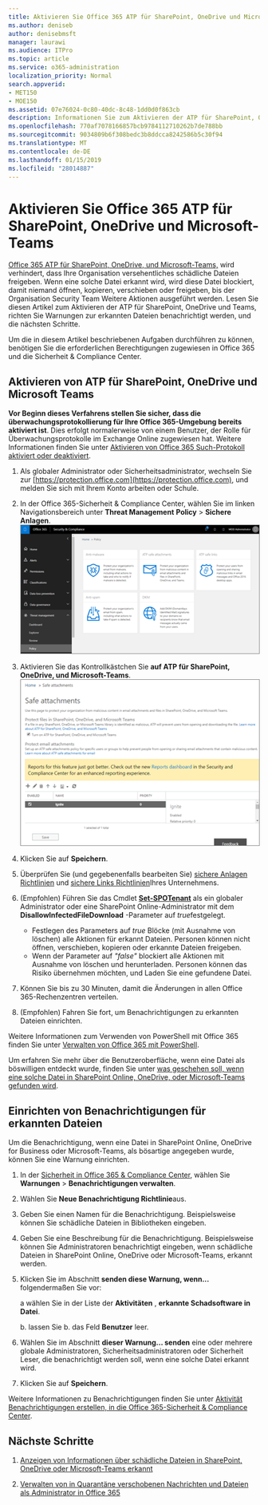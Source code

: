 ```yaml
---
title: Aktivieren Sie Office 365 ATP für SharePoint, OneDrive und Microsoft-Teams
ms.author: deniseb
author: denisebmsft
manager: laurawi
ms.audience: ITPro
ms.topic: article
ms.service: o365-administration
localization_priority: Normal
search.appverid:
- MET150
- MOE150
ms.assetid: 07e76024-0c80-40dc-8c48-1dd0d0f863cb
description: Informationen Sie zum Aktivieren der ATP für SharePoint, OneDrive und Teams, einschließlich wie Warnungen für erkannten Dateien festgelegt.
ms.openlocfilehash: 770af7078166857bcb9784112710262b7de788bb
ms.sourcegitcommit: 9034809b6f308bedc3b8ddcca8242586b5c30f94
ms.translationtype: MT
ms.contentlocale: de-DE
ms.lasthandoff: 01/15/2019
ms.locfileid: "28014887"
---
```

# <a name="turn-on-office-365-atp-for-sharepoint-onedrive-and-microsoft-teams"></a>Aktivieren Sie Office 365 ATP für SharePoint, OneDrive und Microsoft-Teams

[Office 365 ATP für SharePoint, OneDrive, und Microsoft-Teams,](atp-for-spo-odb-and-teams.md) wird verhindert, dass Ihre Organisation versehentliches schädliche Dateien freigeben. Wenn eine solche Datei erkannt wird, wird diese Datei blockiert, damit niemand öffnen, kopieren, verschieben oder freigeben, bis der Organisation Security Team Weitere Aktionen ausgeführt werden. Lesen Sie diesen Artikel zum Aktivieren der ATP für SharePoint, OneDrive und Teams, richten Sie Warnungen zur erkannten Dateien benachrichtigt werden, und die nächsten Schritte. 
  
Um die in diesem Artikel beschriebenen Aufgaben durchführen zu können, benötigen Sie die erforderlichen Berechtigungen zugewiesen in Office 365 und die Sicherheit &amp; Compliance Center.
  
## <a name="turn-on-atp-for-sharepoint-onedrive-and-microsoft-teams"></a>Aktivieren von ATP für SharePoint, OneDrive und Microsoft Teams

 **Vor Beginn dieses Verfahrens stellen Sie sicher, dass die überwachungsprotokollierung für Ihre Office 365-Umgebung bereits aktiviert ist**. Dies erfolgt normalerweise von einem Benutzer, der Rolle für Überwachungsprotokolle im Exchange Online zugewiesen hat. Weitere Informationen finden Sie unter [Aktivieren von Office 365 Such-Protokoll aktiviert oder deaktiviert](turn-audit-log-search-on-or-off.md).
  
1. Als globaler Administrator oder Sicherheitsadministrator, wechseln Sie zur [https://protection.office.com](https://protection.office.com), und melden Sie sich mit Ihrem Konto arbeiten oder Schule.
    
2. In der Office 365-Sicherheit &amp; Compliance Center, wählen Sie im linken Navigationsbereich unter **Threat Management** **Policy** \> **Sichere Anlagen**. <br/>![In das Wertpapier &amp; Compliance Center, wählen Sie Threat Management \> Richtlinie](media/08849c91-f043-4cd1-a55e-d440c86442f2.png)
  
3. Aktivieren Sie das Kontrollkästchen Sie **auf ATP für SharePoint, OneDrive, und Microsoft-Teams**.<br/>![Aktivieren Sie erweiterte Bedrohungsschutz für SharePoint Online, OneDrive für Unternehmen und die Microsoft-Teams](media/48cfaace-59cc-4e60-bf86-05ff6b99bdbf.png)
  
4. Klicken Sie auf **Speichern**.
    
5. Überprüfen Sie (und gegebenenfalls bearbeiten Sie) [sichere Anlagen Richtlinien](set-up-atp-safe-attachments-policies.md) und [sichere Links Richtlinien](set-up-atp-safe-links-policies.md)Ihres Unternehmens.
    
6. (Empfohlen) Führen Sie das Cmdlet **[Set-SPOTenant](https://docs.microsoft.com/powershell/module/sharepoint-online/Set-SPOTenant?view=sharepoint-ps)** als ein globaler Administrator oder eine SharePoint Online-Administrator mit dem **DisallowInfectedFileDownload** -Parameter auf *true*festgelegt. <br/>
      - Festlegen des Parameters auf *true* Blöcke (mit Ausnahme von löschen) alle Aktionen für erkannt Dateien. Personen können nicht öffnen, verschieben, kopieren oder erkannte Dateien freigeben.
      - Wenn der Parameter auf *"false"* blockiert alle Aktionen mit Ausnahme von löschen und herunterladen. Personen können das Risiko übernehmen möchten, und Laden Sie eine gefundene Datei.  
   
7. Können Sie bis zu 30 Minuten, damit die Änderungen in allen Office 365-Rechenzentren verteilen.
    
8. (Empfohlen) Fahren Sie fort, um Benachrichtigungen zu erkannten Dateien einrichten.
    
Weitere Informationen zum Verwenden von PowerShell mit Office 365 finden Sie unter [Verwalten von Office 365 mit PowerShell](https://docs.microsoft.com/office365/enterprise/powershell/manage-office-365-with-office-365-powershell). 

Um erfahren Sie mehr über die Benutzeroberfläche, wenn eine Datei als böswilligen entdeckt wurde, finden Sie unter [was geschehen soll, wenn eine solche Datei in SharePoint Online, OneDrive, oder Microsoft-Teams gefunden wird](https://support.office.com/article/01e902ad-a903-4e0f-b093-1e1ac0c37ad2). 
  
## <a name="set-up-alerts-for-detected-files"></a>Einrichten von Benachrichtigungen für erkannten Dateien

Um die Benachrichtigung, wenn eine Datei in SharePoint Online, OneDrive for Business oder Microsoft-Teams, als bösartige angegeben wurde, können Sie eine Warnung einrichten.
  
1. In der [Sicherheit in Office 365 &amp; Compliance Center](https://protection.office.com), wählen Sie **Warnungen** \> **Benachrichtigungen verwalten**.
    
2. Wählen Sie **Neue Benachrichtigung Richtlinie**aus.
    
3. Geben Sie einen Namen für die Benachrichtigung. Beispielsweise können Sie schädliche Dateien in Bibliotheken eingeben.
    
4. Geben Sie eine Beschreibung für die Benachrichtigung. Beispielsweise können Sie Administratoren benachrichtigt eingeben, wenn schädliche Dateien in SharePoint Online, OneDrive oder Microsoft-Teams, erkannt werden.
    
5. Klicken Sie im Abschnitt **senden diese Warnung, wenn...** folgendermaßen Sie vor: 
    
    a wählen Sie in der Liste der **Aktivitäten** , **erkannte Schadsoftware in Datei**.
    
    b. lassen Sie b. das Feld **Benutzer** leer. 
    
6. Wählen Sie im Abschnitt **dieser Warnung... senden** eine oder mehrere globale Administratoren, Sicherheitsadministratoren oder Sicherheit Leser, die benachrichtigt werden soll, wenn eine solche Datei erkannt wird. 
    
7. Klicken Sie auf **Speichern**.
    
Weitere Informationen zu Benachrichtigungen finden Sie unter [Aktivität Benachrichtigungen erstellen, in die Office 365-Sicherheit &amp; Compliance Center](create-activity-alerts.md). 
  
## <a name="next-steps"></a>Nächste Schritte

1. [Anzeigen von Informationen über schädliche Dateien in SharePoint, OneDrive oder Microsoft-Teams erkannt](malicious-files-detected-in-spo-odb-or-teams.md)
    
2. [Verwalten von in Quarantäne verschobenen Nachrichten und Dateien als Administrator in Office 365](manage-quarantined-messages-and-files.md)
    

  

